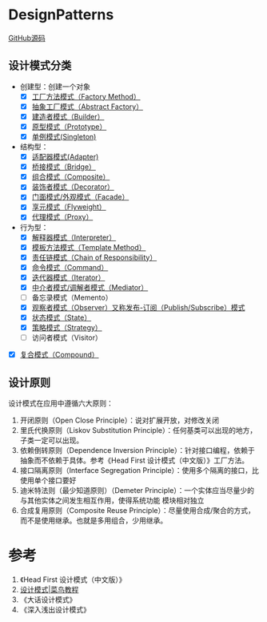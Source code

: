 # DesignPatterns

[GitHub源码](https://github.com/wangchunfan/DesignPatterns)


## 设计模式分类

- 创建型：创建一个对象
    - [X] [工厂方法模式（Factory Method）](/DesignPatterns-Factory)
    - [X] [抽象工厂模式（Abstract Factory）](/DesignPatterns-Factory)
    - [X] [建造者模式（Builder）](/DesignPatterns-Builder)
    - [X] [原型模式（Prototype）](/DesignPatterns-Prototype)
    - [X] [单例模式(Singleton) ](/DesignPatterns-Singleton)
- 结构型：
    - [X] [适配器模式(Adapter)](/DesignPatterns-Adapter)
    - [X] [桥接模式（Bridge）](/DesignPatterns-Bridge)
    - [X] [组合模式（Composite）](/DesignPatterns-Composite)
    - [X] [装饰者模式（Decorator）](/DesignPatterns-Decorator)
    - [X] [门面模式/外观模式（Facade）](/DesignPatterns-Facade)
    - [X] [享元模式（Flyweight）](/DesignPatterns-Flyweight)
    - [X] [代理模式（Proxy）](/DesignPatterns-Proxy)
- 行为型：
    - [X] [解释器模式（Interpreter）](/DesignPatterns-Interpreter)
    - [X] [模板方法模式（Template Method）](/DesignPatterns-TemplateMethod)
    - [X] [责任链模式（Chain of Responsibility）](/DesignPatterns-ChainOfResponsibility)
    - [X] [命令模式（Command）](/DesignPatterns-Command)
    - [X] [迭代器模式（Iterator）](/DesignPatterns-Iterator)
    - [X] [中介者模式/调解者模式（Mediator）](/DesignPatterns-Mediator)
    - [ ] 备忘录模式（Memento）
    - [X] [观察者模式（Observer）又称发布-订阅（Publish/Subscribe）模式](/DesignPatterns-Observer)
    - [X] [状态模式（State）](/DesignPatterns-State)
    - [X] [策略模式（Strategy）](/DesignPatterns-Strategy)
    - [ ] 访问者模式（Visitor）
-[X] [复合模式（Compound）](/DesignPatterns-Compound)
## 设计原则

设计模式在应用中遵循六大原则：

1. 开闭原则（Open Close Principle）：说对扩展开放，对修改关闭
2. 里氏代换原则（Liskov Substitution Principle）：任何基类可以出现的地方，子类一定可以出现。
3. 依赖倒转原则（Dependence Inversion Principle）：针对接口编程，依赖于抽象而不依赖于具体。参考《Head First 设计模式（中文版）》工厂方法。
4. 接口隔离原则（Interface Segregation Principle）：使用多个隔离的接口，比使用单个接口要好
5. 迪米特法则（最少知道原则）（Demeter Principle）：一个实体应当尽量少的与其他实体之间发生相互作用，使得系统功能 模块相对独立
6. 合成复用原则（Composite Reuse Principle）：尽量使用合成/聚合的方式，而不是使用继承。也就是多用组合，少用继承。

# 参考

1. 《Head First 设计模式（中文版）》
2. [设计模式|菜鸟教程](https://www.runoob.com/design-pattern/design-pattern-intro.html)
3. 《大话设计模式》
4. 《深入浅出设计模式》